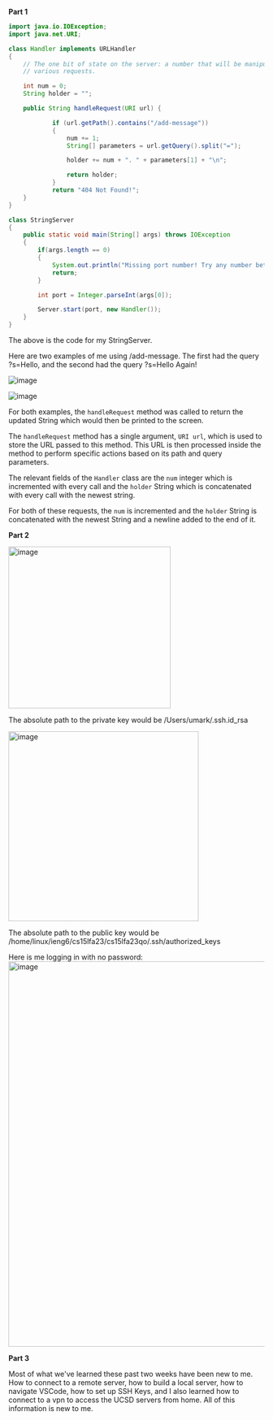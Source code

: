 **Part 1**

``` java
import java.io.IOException;
import java.net.URI;

class Handler implements URLHandler 
{
    // The one bit of state on the server: a number that will be manipulated by
    // various requests.

    int num = 0;
    String holder = "";

    public String handleRequest(URI url) {

            if (url.getPath().contains("/add-message")) 
            {
                num += 1;
                String[] parameters = url.getQuery().split("=");

                holder += num + ". " + parameters[1] + "\n";

                return holder;
            }
            return "404 Not Found!";
    }
}

class StringServer 
{
    public static void main(String[] args) throws IOException 
    {
        if(args.length == 0)
        {
            System.out.println("Missing port number! Try any number between 1024 to 49151");
            return;
        }

        int port = Integer.parseInt(args[0]);

        Server.start(port, new Handler());
    }
}
```
The above is the code for my StringServer. 

Here are two examples of me using /add-message. The first had the query ?s=Hello, and the second had the query ?s=Hello Again!

![image](https://github.com/UKCSE15L/cse15l-lab-reports/assets/147003715/3610d236-91b9-4646-a491-226fbfa14a6e)

![image](https://github.com/UKCSE15L/cse15l-lab-reports/assets/147003715/0525b764-5930-41eb-a9f5-23041cf99946)

For both examples, the `handleRequest` method was called to return the updated String which would then be printed to the screen. 

The `handleRequest` method has a single argument, `URI url`, which is used to store the URL passed to this method. This URL is then processed inside the method to perform specific actions based on its path and query parameters.

The relevant fields of the `Handler` class are the `num` integer which is incremented with every call and the `holder` String which is concatenated with every call with the newest string.

For both of these requests, the `num` is incremented and the `holder` String is concatenated with the newest String and a newline added to the end of it.


**Part 2**

<img width="319" alt="image" src="https://github.com/UKCSE15L/cse15l-lab-reports/assets/147003715/a6526be6-6380-47a0-83dd-8dff626129eb">

The absolute path to the private key would be /Users/umark/.ssh.id_rsa

<img width="374" alt="image" src="https://github.com/UKCSE15L/cse15l-lab-reports/assets/147003715/0e18e43a-768a-4286-929a-688c655eafbf">

The absolute path to the public key would be /home/linux/ieng6/cs15lfa23/cs15lfa23qo/.ssh/authorized_keys

Here is me logging in with no password:
<img width="759" alt="image" src="https://github.com/UKCSE15L/cse15l-lab-reports/assets/147003715/fd9d587a-f51e-4072-b442-a137ec2bc49b">


**Part 3**

Most of what we've learned these past two weeks have been new to me. How to connect to a remote server, how to build a local server, how to navigate VSCode, how to set up SSH Keys, and I also learned how to connect to a vpn to access the UCSD servers from home. All of this information is new to me.
